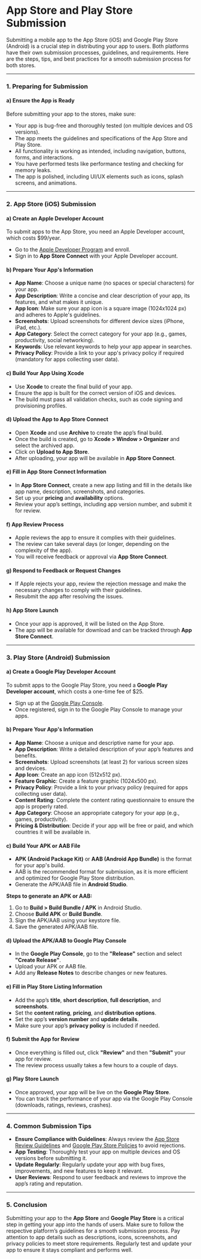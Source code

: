 # App Store and Play Store Submission

Submitting a mobile app to the App Store (iOS) and Google Play Store (Android) is a crucial step in distributing your app to users. Both platforms have their own submission processes, guidelines, and requirements. Here are the steps, tips, and best practices for a smooth submission process for both stores.

---

### 1. **Preparing for Submission**

#### a) **Ensure the App is Ready**

Before submitting your app to the stores, make sure:

- Your app is bug-free and thoroughly tested (on multiple devices and OS versions).
- The app meets the guidelines and specifications of the App Store and Play Store.
- All functionality is working as intended, including navigation, buttons, forms, and interactions.
- You have performed tests like performance testing and checking for memory leaks.
- The app is polished, including UI/UX elements such as icons, splash screens, and animations.

---

### 2. **App Store (iOS) Submission**

#### a) **Create an Apple Developer Account**

To submit apps to the App Store, you need an Apple Developer account, which costs $99/year.

- Go to the [Apple Developer Program](https://developer.apple.com/programs/) and enroll.
- Sign in to **App Store Connect** with your Apple Developer account.

#### b) **Prepare Your App's Information**

- **App Name**: Choose a unique name (no spaces or special characters) for your app.
- **App Description**: Write a concise and clear description of your app, its features, and what makes it unique.
- **App Icon**: Make sure your app icon is a square image (1024x1024 px) and adheres to Apple's guidelines.
- **Screenshots**: Upload screenshots for different device sizes (iPhone, iPad, etc.).
- **App Category**: Select the correct category for your app (e.g., games, productivity, social networking).
- **Keywords**: Use relevant keywords to help your app appear in searches.
- **Privacy Policy**: Provide a link to your app's privacy policy if required (mandatory for apps collecting user data).

#### c) **Build Your App Using Xcode**

- Use **Xcode** to create the final build of your app.
- Ensure the app is built for the correct version of iOS and devices.
- The build must pass all validation checks, such as code signing and provisioning profiles.

#### d) **Upload the App to App Store Connect**

- Open **Xcode** and use **Archive** to create the app’s final build.
- Once the build is created, go to **Xcode > Window > Organizer** and select the archived app.
- Click on **Upload to App Store**.
- After uploading, your app will be available in **App Store Connect**.

#### e) **Fill in App Store Connect Information**

- In **App Store Connect**, create a new app listing and fill in the details like app name, description, screenshots, and categories.
- Set up your **pricing** and **availability** options.
- Review your app’s settings, including app version number, and submit it for review.

#### f) **App Review Process**

- Apple reviews the app to ensure it complies with their guidelines.
- The review can take several days (or longer, depending on the complexity of the app).
- You will receive feedback or approval via **App Store Connect**.

#### g) **Respond to Feedback or Request Changes**

- If Apple rejects your app, review the rejection message and make the necessary changes to comply with their guidelines.
- Resubmit the app after resolving the issues.

#### h) **App Store Launch**

- Once your app is approved, it will be listed on the App Store.
- The app will be available for download and can be tracked through **App Store Connect**.

---

### 3. **Play Store (Android) Submission**

#### a) **Create a Google Play Developer Account**

To submit apps to the Google Play Store, you need a **Google Play Developer account**, which costs a one-time fee of $25.

- Sign up at the [Google Play Console](https://play.google.com/console/signup).
- Once registered, sign in to the Google Play Console to manage your apps.

#### b) **Prepare Your App's Information**

- **App Name**: Choose a unique and descriptive name for your app.
- **App Description**: Write a detailed description of your app’s features and benefits.
- **Screenshots**: Upload screenshots (at least 2) for various screen sizes and devices.
- **App Icon**: Create an app icon (512x512 px).
- **Feature Graphic**: Create a feature graphic (1024x500 px).
- **Privacy Policy**: Provide a link to your privacy policy (required for apps collecting user data).
- **Content Rating**: Complete the content rating questionnaire to ensure the app is properly rated.
- **App Category**: Choose an appropriate category for your app (e.g., games, productivity).
- **Pricing & Distribution**: Decide if your app will be free or paid, and which countries it will be available in.

#### c) **Build Your APK or AAB File**

- **APK (Android Package Kit)** or **AAB (Android App Bundle)** is the format for your app's build.
- AAB is the recommended format for submission, as it is more efficient and optimized for Google Play Store distribution.
- Generate the APK/AAB file in **Android Studio**.

**Steps to generate an APK or AAB:**
1. Go to **Build > Build Bundle / APK** in Android Studio.
2. Choose **Build APK** or **Build Bundle**.
3. Sign the APK/AAB using your keystore file.
4. Save the generated APK/AAB file.

#### d) **Upload the APK/AAB to Google Play Console**

- In the **Google Play Console**, go to the **"Release"** section and select **"Create Release"**.
- Upload your APK or AAB file.
- Add any **Release Notes** to describe changes or new features.

#### e) **Fill in Play Store Listing Information**

- Add the app’s **title**, **short description**, **full description**, and **screenshots**.
- Set the **content rating**, **pricing**, and **distribution options**.
- Set the app’s **version number** and **update details**.
- Make sure your app’s **privacy policy** is included if needed.

#### f) **Submit the App for Review**

- Once everything is filled out, click **"Review"** and then **"Submit"** your app for review.
- The review process usually takes a few hours to a couple of days.

#### g) **Play Store Launch**

- Once approved, your app will be live on the **Google Play Store**.
- You can track the performance of your app via the Google Play Console (downloads, ratings, reviews, crashes).

---

### 4. **Common Submission Tips**

- **Ensure Compliance with Guidelines**: Always review the [App Store Review Guidelines](https://developer.apple.com/app-store/review/guidelines/) and [Google Play Store Policies](https://play.google.com/about/developer-content-policy/) to avoid rejections.
- **App Testing**: Thoroughly test your app on multiple devices and OS versions before submitting it.
- **Update Regularly**: Regularly update your app with bug fixes, improvements, and new features to keep it relevant.
- **User Reviews**: Respond to user feedback and reviews to improve the app’s rating and reputation.

---

### 5. **Conclusion**

Submitting your app to the **App Store** and **Google Play Store** is a critical step in getting your app into the hands of users. Make sure to follow the respective platform’s guidelines for a smooth submission process. Pay attention to app details such as descriptions, icons, screenshots, and privacy policies to meet store requirements. Regularly test and update your app to ensure it stays compliant and performs well.
